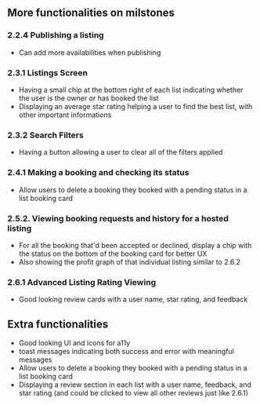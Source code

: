 ## More functionalities on milstones

### 2.2.4 Publishing a listing
- Can add more availabilities when publishing

### 2.3.1 Listings Screen
- Having a small chip at the bottom right of each list indicating whether the user is the owner or has booked the list
- Displaying an average star rating helping a user to find the best list, with other important informations

### 2.3.2 Search Filters
- Having a button allowing a user to clear all of the filters applied

### 2.4.1 Making a booking and checking its status
- Allow users to delete a booking they booked with a pending status in a list booking card

### 2.5.2. Viewing booking requests and history for a hosted listing
- For all the booking that'd been accepted or declined, display a chip with the status on the bottom of the booking card for better UX
- Also showing the profit graph of that individual listing similar to 2.6.2

### 2.6.1 Advanced Listing Rating Viewing
- Good looking review cards with a user name, star rating, and feedback

## Extra functionalities
- Good looking UI and icons for a11y
- toast messages indicating both success and error with meaningful messages
- Allow users to delete a booking they booked with a pending status in a list booking card
- Displaying a review section in each list with a user name, feedback, and star rating (and could be clicked to view all other reviews just like 2.6.1)
